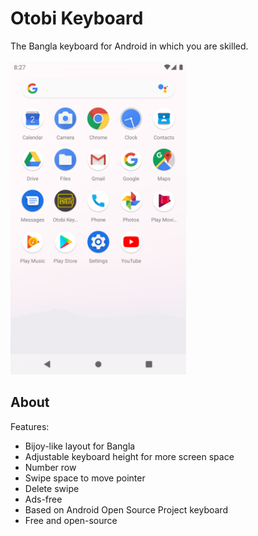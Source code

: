 # Otobi Keyboard
The Bangla keyboard for Android in which you are skilled.<br><br>
<img src="fastlane/metadata/android/en-US/images/phoneScreenshots/7-en_US.png" height="500">

## About
Features:
- Bijoy-like layout for Bangla 
- Adjustable keyboard height for more screen space
- Number row
- Swipe space to move pointer
- Delete swipe
- Ads-free
- Based on Android Open Source Project keyboard
- Free and open-source

